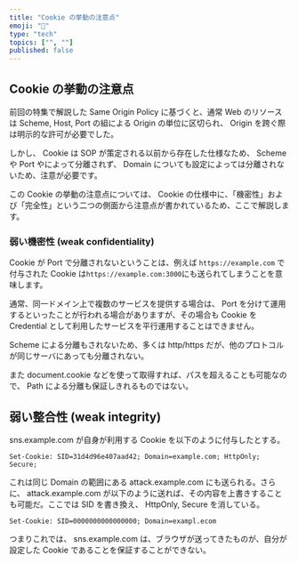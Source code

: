 ```yaml
---
title: "Cookie の挙動の注意点"
emoji: "📝"
type: "tech"
topics: ["", ""]
published: false
---
```


## Cookie の挙動の注意点

前回の特集で解説した Same Origin Policy に基づくと、通常 Web のリソースは Scheme, Host, Port の組による Origin の単位に区切られ、 Origin を跨ぐ際は明示的な許可が必要でした。

しかし、 Cookie は SOP が策定される以前から存在した仕様なため、 Scheme や Port やによって分離されず、 Domain についても設定によっては分離されないため、注意が必要です。

この Cookie の挙動の注意点については、 Cookie の仕様中に、「機密性」および「完全性」という二つの側面から注意点が書かれているため、ここで解説します。

### 弱い機密性 (weak confidentiality)

Cookie が Port で分離されないということは、例えば `https://example.com` で付与された Cookie は`https://example.com:3000`にも送られてしまうことを意味します。

通常、同一ドメイン上で複数のサービスを提供する場合は、 Port を分けて運用するといったことが行われる場合がありますが、その場合も Cookie を Credential として利用したサービスを平行運用することはできません。

Scheme による分離もされないため、多くは http/https だが、他のプロトコルが同じサーバにあっても分離されない。

また document.cookie などを使って取得すれば、パスを超えることも可能なので、 Path による分離も保証しきれるものではない。


## 弱い整合性 (weak integrity)

sns.example.com が自身が利用する Cookie を以下のように付与したとする。

```
Set-Cookie: SID=31d4d96e407aad42; Domain=example.com; HttpOnly; Secure;
```

これは同じ Domain の範囲にある attack.example.com にも送られる。さらに、 attack.example.com が以下のように送れば、その内容を上書きすることも可能だ。ここでは SID を書き換え、 HttpOnly, Secure を消している。

```
Set-Cookie: SID=0000000000000000; Domain=exampl.ecom
```

つまりこれでは、 sns.example.com は、ブラウザが送ってきたものが、自分が設定した Cookie であることを保証することができない。















